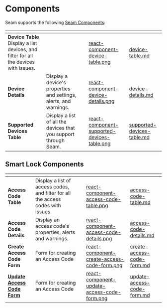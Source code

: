 # Components

Seam supports the following [Seam Components](../overview/):

<table data-card-size="large" data-view="cards"><thead><tr><th></th><th></th><th></th><th data-hidden data-card-cover data-type="files"></th><th data-hidden data-card-target data-type="content-ref"></th></tr></thead><tbody><tr><td><strong>Device Table</strong><br>Display a list devices, and filter for all the devices with issues.</td><td></td><td></td><td><a href="../../.gitbook/assets/react-component-device-table.png">react-component-device-table.png</a></td><td><a href="device-table.md">device-table.md</a></td></tr><tr><td><strong>Device Details</strong></td><td>Display a device's properties and settings, alerts, and warnings.</td><td></td><td><a href="../../.gitbook/assets/react-component-device-details.png">react-component-device-details.png</a></td><td><a href="device-details.md">device-details.md</a></td></tr><tr><td><strong>Supported Devices Table</strong></td><td>Display a list of all the devices that you support through Seam.</td><td></td><td><a href="../../.gitbook/assets/react-component-supported-devices-table.png">react-component-supported-devices-table.png</a></td><td><a href="supported-devices-table.md">supported-devices-table.md</a></td></tr></tbody></table>

## Smart Lock Components

<table data-card-size="large" data-view="cards"><thead><tr><th></th><th></th><th></th><th data-hidden data-card-cover data-type="files"></th><th data-hidden data-card-target data-type="content-ref"></th></tr></thead><tbody><tr><td><strong>Access Code Table</strong></td><td>Display a list of access codes, and filter for all the access codes with issues.</td><td></td><td><a href="../../.gitbook/assets/react-component-access-code-table.png">react-component-access-code-table.png</a></td><td><a href="access-code-table.md">access-code-table.md</a></td></tr><tr><td><strong>Access Code Details</strong></td><td>Display an access code's properties, alerts and warnings.</td><td></td><td><a href="../../.gitbook/assets/react-component-access-code-details.png">react-component-access-code-details.png</a></td><td><a href="access-code-details.md">access-code-details.md</a></td></tr><tr><td><strong>Create Access Code Form</strong></td><td>Form for creating an Access Code</td><td></td><td><a href="../../.gitbook/assets/react-component-create-access-code-form.png">react-component-create-access-code-form.png</a></td><td><a href="create-access-code-form.md">create-access-code-form.md</a></td></tr><tr><td><a href="update-access-code-form.md"><strong>Update Access Code Form</strong></a></td><td>Form for creating an Access Code</td><td></td><td><a href="../../.gitbook/assets/react-component-update-access-code-form.png">react-component-update-access-code-form.png</a></td><td><a href="update-access-code-form.md">update-access-code-form.md</a></td></tr></tbody></table>
